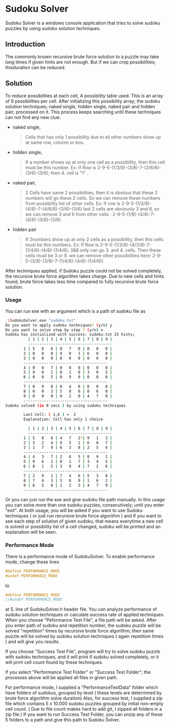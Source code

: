# Sudoku Solver
Sudoku Solver is a windows console application that tries to solve sudoku puzzles by using sudoku solution techniques.

## Introduction
The commonly known recursive brute force solution to a puzzle may take long times if given hints are not enough. But if we can crop possibilities; thisduration can be reduced. 

## Solution
To reduce possibilities at each cell, A possibility table used. This is an array of 9 possibilities per cell. After initializing this possibility array; the sudoku solution techniques; naked single, hidden single, naked pair and hidden pair; processed on it. This process keeps searching until these techniques can not find any new clue:

- naked single, 
    >Cells that has only 1 possibility due to all other numbers show up at same row, column or box.
	
- hidden single, 
	>If a number shows up at only one cell as a possibility, then this cell must be this number.
Ex: If Row is  2-9-5-(1/3/8)-(3/8)-7-(3/6/8)-(3/6)-(3/6);  then 4. cell is "1" .
-  naked pair,
	>2 Cells have same 2 possibilities, then it is obvious that these 2 numbers will go these 2 cells. So we can remove these numbers from possibility list of other cells.
	Ex: If row is  2-9-5-(1/3/8)-(4/8)-7-(4/6/8)-(3/6)-(3/6) last 2 cells are obviously 3 and 6, so we can remove 3 and 6 from other cells :  2-9-5-(1/8)-(4/8)-7-(4/8)-(3/6)-(3/6).

- hidden pair
    > If  2numbers show up at only 2 cells as a possibility, then this cells must be this numbers. 
Ex: If Row is  2-9-5-(1/3/8)-(4/3/8)-7-(1/4/6)-(4/6)-(1/4/6);   3&8 only can go 3. and 4. cells. 
Then these cells must be 3 or 8. we can remove other possibilities here:  2-9-5-(3/8)-(3/8)-7-(1/4/6)-(4/6)-(1/4/6))

After techniques applied, if Sudoku puzzle could not be solved completely, the recursive brute force algorithm takes charge. Due to new cells and hints
found, brute force takes less time compared to fully recursive brute force solution.
### Usage

You can run exe with an argument which is a path of sudoku file as
```sh
.\SudokuSolver.exe "sudoku.txt"
Do you want to apply sudoku techniques? (y/n) y
Do you want to solve step by step ? (y/n) n
Sudoku has initialized with success: sudoku.txt 25 hints;
          | 1 | 2 | 3 | 4 | 5 | 6 | 7 | 8 | 9 |
          -------------------------------------
        1 | 5   8   6 | 0   7   0 | 0   0   0 |
        2 | 0   0   0 | 9   0   1 | 6   0   0 |
        3 | 0   0   0 | 6   0   0 | 0   0   0 |
        -------------------------------------
        4 | 0   0   7 | 0   0   0 | 0   0   0 |
        5 | 9   0   2 | 0   1   0 | 3   0   5 |
        6 | 0   0   5 | 0   9   0 | 0   0   0 |
        -------------------------------------
        7 | 0   9   0 | 0   4   0 | 0   0   8 |
        8 | 0   0   3 | 5   0   0 | 0   6   0 |
        9 | 0   0   0 | 0   2   0 | 4   7   0 |
        -------------------------------------
Sudoku solved (in 0 secs ) by using sudoku techniques

        Last Cell: ( 1,6 ) =  2
        Explanation: Cell has only 1 choice

          | 1 | 2 | 3 | 4 | 5 | 6 | 7 | 8 | 9 |
          -------------------------------------
        1 | 5   8   6 | 4   7   2*| 9   1   3 |
        2 | 3   2   4 | 9   5   1 | 6   8   7 |
        3 | 1   7   9 | 6   3   8 | 2   5   4 |
        -------------------------------------
        4 | 4   3   7 | 2   6   5 | 8   9   1 |
        5 | 9   6   2 | 8   1   7 | 3   4   5 |
        6 | 8   1   5 | 3   9   4 | 7   2   6 |
        -------------------------------------
        7 | 2   9   1 | 7   4   6 | 5   3   8 |
        8 | 7   4   3 | 5   8   9 | 1   6   2 |
        9 | 6   5   8 | 1   2   3 | 4   7   9 |
        -------------------------------------
```		
Or you can just run the exe and give sudoku file path manually. In this usage you can solve more than one sudoku puzzles,  consecutively; until you enter "exit".
At both usage; you will be asked if you want to use Sudoku techniques ( or just run recursive brute force algorithm ) and if you want to see each step of solution of given sudoku, that means everytime a new cell is solved or possibility list of a cell changed, sudoku will be printed and an explanation will be seen.


### Performance Mode
There is a performance mode of SudokuSolver. To enable performance mode, change these lines 

```c++
#define PERFORMANCE_MODE
#undef PERFORMANCE_MODE
```

to 

```c++
#define PERFORMANCE_MODE
//#undef PERFORMANCE_MODE
```
at 5. line of  SudokuSolver.h header file.
You can analyze performance of sudoku solution techniques or calculate success rate of applied techniques.
When you choose "Peformance Test File", a file path will be asked. After you enter path of sudoku and repetition number, the sudoku puzzle will be solved "repetition" times by recursive brute force algorithm; then same puzzle will be solved by sudoku solution techniques ( again repetition times ) and will give you results. 

If you choose "Success Test File", program will try to solve sudoku puzzle with sudoku techniques, and it will print if sudoku solved completely, or it will print  cell count found by these techniques.

If you select "Performance Test Folder" or "Success Test Folder"; the processes above will be applied all files in given path.

For performance mode, I supplied a "PerformanceTestData" folder which have folders of sudokus, grouped by level ( these levels are determined by brute force algorithm solve duration)
Also, for success test, I supplied a zip file which contains 5 x 10.000 sudoku puzzles grouped by initial non-empty cell count. ( Due to file count makes hard to add git,  I zipped all folders in a zip file.)
If you want to run Success Test Folder, you can unzip any of these 5 folders to a path and give this path to Sudoku Solver.
